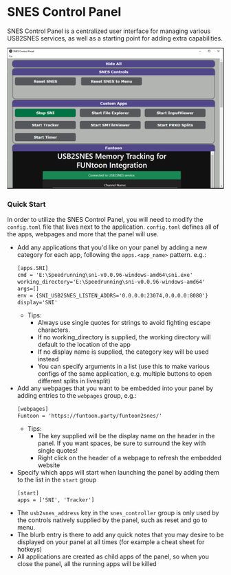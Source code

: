 # SNES Control Panel

SNES Control Panel is a centralized user interface for managing various USB2SNES services, as well as a starting point for adding extra capabilities.

![](screenshot.png)

### Quick Start
In order to utilize the SNES Control Panel, you will need to modify the `config.toml` file that lives next to the application.  `config.toml` defines all of the apps, webpages and more that the panel will use.
- Add any applications that you'd like on your panel by adding a new category for each app, following the `apps.<app_name>` pattern. e.g.:
    ```
    [apps.SNI]
    cmd = 'E:\Speedrunning\sni-v0.0.96-windows-amd64\sni.exe'
    working_directory='E:\Speedrunning\sni-v0.0.96-windows-amd64'
    args=[]
    env = {SNI_USB2SNES_LISTEN_ADDRS='0.0.0.0:23074,0.0.0.0:8080'}
    display='SNI'
    ```
    - Tips:
        - Always use single quotes for strings to avoid fighting escape characters.  
        - If no working_directory is supplied, the working directory will default to the location of the app
        - If no display name is supplied, the category key will be used instead
        - You can specify arguments in a list (use this to make various configs of the same application, e.g. multiple buttons to open different splits in livesplit)
- Add any webpages that you want to be embedded into your panel by adding entries to the `webpages` group, e.g.:
    ```
    [webpages]
    Funtoon = 'https://funtoon.party/funtoon2snes/'
    ```
    - Tips: 
        - The key supplied will be the display name on the header in the panel.  If you want spaces, be sure to surround the key with single quotes!
        - Right click on the header of a webpage to refresh the embedded website
- Specify which apps will start when launching the panel by adding them to the list in the `start` group
    ```
    [start]
    apps = ['SNI', 'Tracker']
    ```
- The `usb2snes_address` key in the `snes_controller` group is only used by the controls natively supplied by the panel, such as reset and go to menu.
- The blurb entry is there to add any quick notes that you may desire to be displayed on your panel at all times (for example a cheat sheet for hotkeys)
- All applications are created as child apps of the panel, so when you close the panel, all the running apps will be killed
